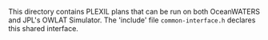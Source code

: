 This directory contains PLEXIL plans that can be run on both
OceanWATERS and JPL's OWLAT Simulator.  The 'include' file
`common-interface.h` declares this shared interface.
